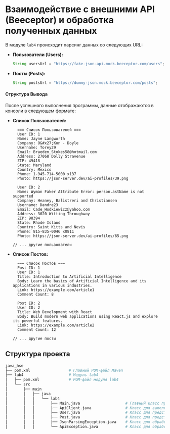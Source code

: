# Взаимодействие с внешними API (Beeceptor) и обработка полученных данных


В модуле `lab4` происходит парсинг данных со следующих URL:

- **Пользователи (Users):**

  ```java
  String usersUrl = "https://fake-json-api.mock.beeceptor.com/users";
  ```

- **Посты (Posts):**

  ```java
  String postsUrl = "https://dummy-json.mock.beeceptor.com/posts";
  ```

#### Структура Вывода

После успешного выполнения программы, данные отображаются в консоли в следующем формате:

- **Список Пользователей:**

  ```
    === Список Пользователей ===
    User ID: 1
    Name: Jayne Langworth
    Company: O&#x27;Kon - Doyle
    Username: Torey29
    Email: Braeden_Stokes58@hotmail.com
    Address: 27068 Dolly Stravenue
    ZIP: 49418
    State: Maryland
    Country: Mexico
    Phone: 1-945-714-5000 x137
    Photo: https://json-server.dev/ai-profiles/39.png
    
    User ID: 2
    Name: Wyman Faker Attribute Error: person.astName is not supported
    Company: Heaney, Balistreri and Christiansen
    Username: Dandre23
    Email: Cade_Hodkiewicz@yahoo.com
    Address: 3020 Witting Throughway
    ZIP: 98394
    State: Rhode Island
    Country: Saint Kitts and Nevis
    Phone: 815-835-0046 x0811
    Photo: https://json-server.dev/ai-profiles/65.png

  // ... другие пользователи
  ```

- **Список Постов:**

  ```
    === Список Постов ===
    Post ID: 1
    User ID: 1
    Title: Introduction to Artificial Intelligence
    Body: Learn the basics of Artificial Intelligence and its applications in various industries.
    Link: https://example.com/article1
    Comment Count: 8
    
    Post ID: 2
    User ID: 2
    Title: Web Development with React
    Body: Build modern web applications using React.js and explore its powerful features.
    Link: https://example.com/article2
    Comment Count: 12

  // ... другие посты
  ```

## Структура проекта
```bash
java_hse
├── pom.xml                 # Главный POM-файл Maven
├── lab4                    # Модуль lab4
│   ├── pom.xml             # POM-файл модуля lab4
│   └── src
│       ├── main
│       │   ├── java
│       │   │   └── lab4
│       │   │       ├── Main.java                    # Главный класс приложения
│       │   │       ├── ApiClient.java               # Класс для выполнения HTTP-запросов
│       │   │       ├── User.java                    # Класс для представления пользователя
│       │   │       ├── Post.java                    # Класс для представления поста
│       │   │       ├── JsonParsingException.java    # Класс для обработки ошибок при парсинге JSON
│       │   │       └── ApiException.java            # Класс для обработки API-ошибок





